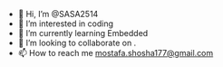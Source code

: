 - 👋 Hi, I’m @SASA2514
- 👀 I’m interested in coding
- 🌱 I’m currently learning Embedded
- 💞️ I’m looking to collaborate on .
- 📫 How to reach me mostafa.shosha177@gmail.com

<!---
SASA2514/SASA2514 is a ✨ special ✨ repository because its `README.md` (this file) appears on your GitHub profile.
You can click the Preview link to take a look at your changes.
--->
